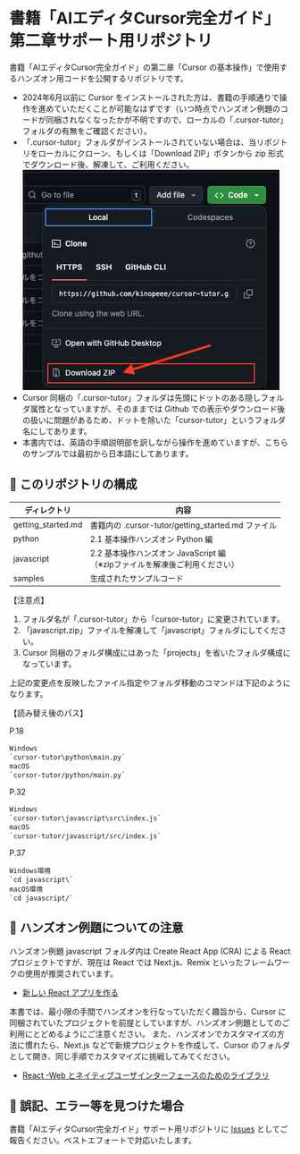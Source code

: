 # 書籍「AIエディタCursor完全ガイド」 第二章サポート用リポジトリ

書籍「AIエディタCursor完全ガイド」の第二章「Cursor の基本操作」で使用するハンズオン用コードを公開するリポジトリです。
- 2024年6月以前に Cursor をインストールされた方は、書籍の手順通りで操作を進めていただくことが可能なはずです（いつ時点でハンズオン例題のコードが同梱されなくなったかが不明ですので、ローカルの「.cursor-tutor」フォルダの有無をご確認ください）。
- 「.cursor-tutor」フォルダがインストールされていない場合は、当リポジトリをローカルにクローン、もしくは「Download ZIP」ボタンから zip 形式でダウンロード後、解凍して、ご利用ください。
![Download ZIP](images/zip_download_button.png)
- Cursor 同梱の「.cursor-tutor」フォルダは先頭にドットのある隠しフォルダ属性となっていますが、そのままでは Github での表示やダウンロード後の扱いに問題があるため、ドットを除いた「cursor-tutor」というフォルダ名にしてあります。
- 本書内では、英語の手順説明部を訳しながら操作を進めていますが、こちらのサンプルでは最初から日本語にしてあります。

## 📕 このリポジトリの構成

| ディレクトリ | 内容 |
| ---- | ---- |
| getting_started.md | 書籍内の .cursor-tutor/getting_started.md ファイル |
| python | 2.1 基本操作ハンズオン Python 編 |
| javascript | 2.2 基本操作ハンズオン JavaScript 編<br>（※zipファイルを解凍後ご利用ください） |
| samples | 生成されたサンプルコード |

【注意点】
1. フォルダ名が「.cursor-tutor」から「cursor-tutor」に変更されています。
2. 「javascript.zip」ファイルを解凍して「javascript」フォルダにしてください。
3. Cursor 同梱のフォルダ構成にはあった「projects」を省いたフォルダ構成になっています。

上記の変更点を反映したファイル指定やフォルダ移動のコマンドは下記のようになります。

【読み替え後のパス】

P.18
```
Windows
`cursor-tutor\python\main.py`
macOS
`cursor-tutor/python/main.py`
```
P.32
```
Windows
`cursor-tutor\javascript\src\index.js`
macOS
`cursor-tutor/javascript/src/index.js`
```
P.37
```
Windows環境
`cd javascript\`
macOS環境
`cd javascript/`
```

## 📕 ハンズオン例題についての注意

ハンズオン例題 javascript フォルダ内は Create React App (CRA) による React プロジェクトですが、現在は React では Next.js、Remix といったフレームワークの使用が推奨されています。

- [新しい React アプリを作る](https://ja.legacy.reactjs.org/docs/create-a-new-react-app.html) 

本書では、最小限の手間でハンズオンを行なっていただく趣旨から、Cursor に同梱されていたプロジェクトを前提としていますが、ハンズオン例題としてのご利用にとどめるようにご注意ください。
また、ハンズオンでカスタマイズの方法に慣れたら、Next.js などで新規プロジェクトを作成して、Cursor のフォルダとして開き、同じ手順でカスタマイズに挑戦してみてください。

- [React -Web とネイティブユーザインターフェースのためのライブラリ](https://ja.react.dev/) 

## 📕 誤記、エラー等を見つけた場合

 書籍「AIエディタCursor完全ガイド」サポート用リポジトリに [Issues](https://github.com/kinopeee/cursor-perfect-guide/issues) としてご報告ください。ベストエフォートで対応いたします。
